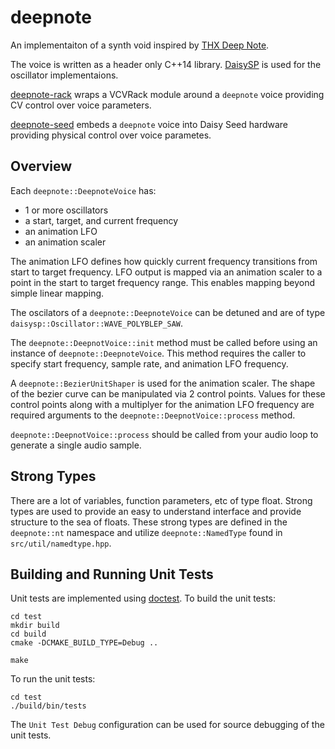 # deepnote

An implementaiton of a synth void inspired by [THX Deep Note](https://www.thx.com/deepnote/).

The voice is written as a header only C++14 library. [DaisySP](https://github.com/electro-smith/DaisySP) is used for the oscillator implementaions.

[deepnote-rack](https://github.com/davidirvine/deepnote-rack) wraps a VCVRack module around a `deepnote` voice providing CV control over voice parameters. 

[deepnote-seed](https://github.com/davidirvine/deepnote-seed) embeds a `deepnote` voice into Daisy Seed hardware providing physical control over voice parametes. 

## Overview

Each `deepnote::DeepnoteVoice` has: 
- 1 or more oscillators
- a start, target, and current frequency
- an animation LFO
- an animation scaler

The animation LFO defines how quickly current frequency transitions from start to target frequency. LFO output is mapped via an animation scaler to a point in the start to target frequency range. This enables mapping beyond simple linear mapping.

The oscilators of a `deepnote::DeepnoteVoice` can be detuned and are of type `daisysp::Oscillator::WAVE_POLYBLEP_SAW`.

The `deepnote::DeepnotVoice::init` method must be called before using an instance of `deepnote::DeepnoteVoice`. This method requires the caller to specify start frequency, sample rate, and animation LFO frequency.

A `deepnote::BezierUnitShaper` is used for the animation scaler. The shape of the bezier curve can be manipulated via 2 control points. Values for these control points along with a multiplyer for the animation LFO frequency are required arguments to the `deepnote::DeepnotVoice::process` method.

`deepnote::DeepnotVoice::process` should be called from your audio loop to generate a single audio sample. 

## Strong Types

There are a lot of variables, function parameters, etc of type float. Strong types are used to provide an easy to understand interface and provide structure to the sea of floats. These strong types are defined in the `deepnote::nt` namespace and utilize `deepnote::NamedType` found in `src/util/namedtype.hpp`.

## Building and Running Unit Tests

Unit tests are implemented using [doctest](https://github.com/doctest/doctest). To build the unit tests:

```
cd test
mkdir build
cd build
cmake -DCMAKE_BUILD_TYPE=Debug ..

make
```

To run the unit tests:
```
cd test
./build/bin/tests
```

The `Unit Test Debug` configuration can be used for source debugging of the unit tests.

